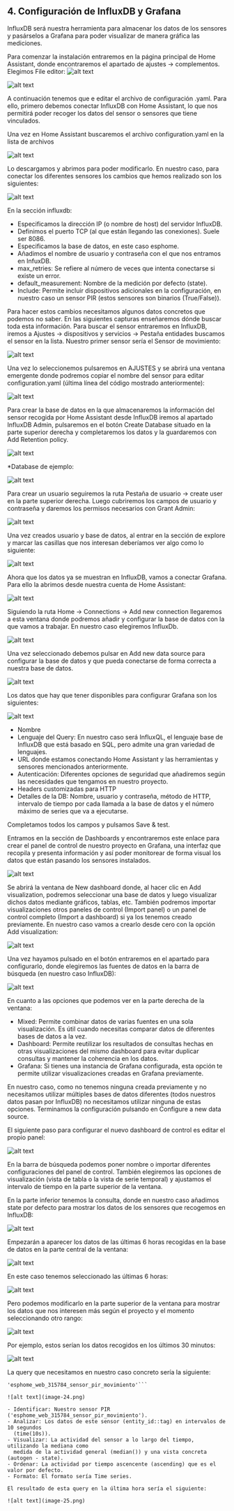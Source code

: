 ## 4. Configuración de InfluxDB y Grafana

InfluxDB será nuestra herramienta para almacenar los datos de los sensores y pasárselos a
Grafana para poder visualizar de manera gráfica las mediciones.

Para comenzar la instalación entraremos en la página principal de Home Assistant, donde
encontraremos el apartado de ajustes → complementos. Elegimos File editor:
![alt text](image-1.png)

![alt text](image-2.png)

A continuación tenemos que e editar el archivo de configuración .yaml. Para ello, primero
debemos conectar InfluxDB con Home Assistant, lo que nos permitirá poder recoger los datos
del sensor o sensores que tiene vinculados.

Una vez en Home Assistant buscaremos el archivo configuration.yaml en la lista de archivos

![alt text](image-3.png)

Lo descargamos y abrimos para poder modificarlo. En nuestro caso, para conectar los
diferentes sensores los cambios que hemos realizado son los siguientes:

![alt text](image-4.png)

En la sección influxdb:

- Especificamos la dirección IP (o nombre de host) del servidor InfluxDB.
- Definimos el puerto TCP (al que están llegando las conexiones). Suele ser 8086.
- Especificamos la base de datos, en este caso esphome.
- Añadimos el nombre de usuario y contraseña con el que nos entramos en InfuxDB.
- max_retries: Se refiere al número de veces que intenta conectarse si existe un error.
- default_measurement: Nombre de la medición por defecto (state).
- Include: Permite incluir dispositivos adicionales en la configuración, en nuestro caso
  un sensor PIR (estos sensores son binarios (True/False)).

Para hacer estos cambios necesitamos algunos datos concretos que podemos no saber. En
las siguientes capturas enseñaremos dónde buscar toda esta información.
Para buscar el sensor entraremos en InfluxDB, iremos a Ajustes → dispositivos y servicios
→ Pestaña entidades buscamos el sensor en la lista. Nuestro primer sensor sería el Sensor
de movimiento:

![alt text](image-5.png)

Una vez lo seleccionemos pulsaremos en AJUSTES y se abrirá una ventana emergente donde
podremos copiar el nombre del sensor para editar configuration.yaml (última línea del código
mostrado anteriormente):

![alt text](image-6.png)

Para crear la base de datos en la que almacenaremos la información del sensor recogida por
Home Assistant desde InfluxDB iremos al apartado InfluxDB Admin, pulsaremos en el botón
Create Database situado en la parte superior derecha y completaremos los datos y la
guardaremos con Add Retention policy.

![alt text](image-7.png)

\*Database de ejemplo:

![alt text](image-8.png)

Para crear un usuario seguiremos la ruta Pestaña de usuario → create user en la parte
superior derecha. Luego cubriremos los campos de usuario y contraseña y daremos los
permisos necesarios con Grant Admin:

![alt text](image-9.png)

Una vez creados usuario y base de datos, al entrar en la sección de explore y marcar las
casillas que nos interesan deberíamos ver algo como lo siguiente:

![alt text](image-10.png)

Ahora que los datos ya se muestran en InfluxDB, vamos a conectar Grafana. Para ello la
abrimos desde nuestra cuenta de Home Assistant:

![alt text](image-11.png)

Siguiendo la ruta Home → Connections → Add new connection llegaremos a esta ventana
donde podremos añadir y configurar la base de datos con la que vamos a trabajar. En nuestro
caso elegiremos InfluxDb.

![alt text](image-12.png)

Una vez seleccionado debemos pulsar en Add new data source para configurar la base de
datos y que pueda conectarse de forma correcta a nuestra base de datos.

![alt text](image-13.png)

Los datos que hay que tener disponibles para configurar Grafana son los siguientes:

![alt text](image-14.png)

- Nombre
- Lenguaje del Query: En nuestro caso será InfluxQL, el lenguaje base de InfluxDB que
  está basado en SQL, pero admite una gran variedad de lenguajes.
- URL donde estamos conectando Home Assistant y las herramientas y sensores
  mencionados anteriormente.
- Autenticación: Diferentes opciones de seguridad que añadiremos según las necesidades
  que tengamos en nuestro proyecto.
- Headers customizadas para HTTP
- Detalles de la DB: Nombre, usuario y contraseña, método de HTTP, intervalo de tiempo
  por cada llamada a la base de datos y el número máximo de series que va a ejecutarse.

Completamos todos los campos y pulsamos Save & test.

Entramos en la sección de Dashboards y encontraremos este enlace para crear el panel de
control de nuestro proyecto en Grafana, una interfaz que recopila y presenta información y
así poder monitorear de forma visual los datos que están pasando los sensores instalados.

![alt text](image-15.png)

Se abrirá la ventana de New dashboard donde, al hacer clic en Add visualization, podremos
seleccionar una base de datos y luego visualizar dichos datos mediante gráficos, tablas, etc.
También podremos importar visualizaciones otros paneles de control (Import panel) o un
panel de control completo (Import a dashboard) si ya los tenemos creado previamente. En
nuestro caso vamos a crearlo desde cero con la opción Add visualization:

![alt text](image-16.png)

Una vez hayamos pulsado en el botón entraremos en el apartado para configurarlo, donde
elegiremos las fuentes de datos en la barra de búsqueda (en nuestro caso InfluxDB):

![alt text](image-17.png)

En cuanto a las opciones que podemos ver en la parte derecha de la ventana:

- Mixed: Permite combinar datos de varias fuentes en una sola visualización. Es útil
  cuando necesitas comparar datos de diferentes bases de datos a la vez.
- Dashboard: Permite reutilizar los resultados de consultas hechas en otras
  visualizaciones del mismo dashboard para evitar duplicar consultas y mantener la
  coherencia en los datos.
- Grafana: Si tienes una instancia de Grafana configurada, esta opción te permite utilizar
  visualizaciones creadas en Grafana previamente.

En nuestro caso, como no tenemos ninguna creada previamente y no necesitamos utilizar
múltiples bases de datos diferentes (todos nuestros datos pasan por InfluxDB) no
necesitamos utilizar ninguna de estas opciones.
Terminamos la configuración pulsando en Configure a new data source.

El siguiente paso para configurar el nuevo dashboard de control es editar el propio panel:

![alt text](image-18.png)

En la barra de búsqueda podemos poner nombre o importar diferentes configuraciones del
panel de control. También elegiremos las opciones de visualización (vista de tabla o la vista
de serie temporal) y ajustamos el intervalo de tiempo en la parte superior de la ventana.

En la parte inferior tenemos la consulta, donde en nuestro caso añadimos state por defecto
para mostrar los datos de los sensores que recogemos en InfluxDB:

![alt text](image-19.png)

Empezarán a aparecer los datos de las últimas 6 horas recogidas en la base de datos en la
parte central de la ventana:

![alt text](image-20.png)

En este caso tenemos seleccionado las últimas 6 horas:

![alt text](image-21.png)

Pero podemos modificarlo en la parte superior de la ventana para mostrar los datos que nos
interesen más según el proyecto y el momento seleccionando otro rango:

![alt text](image-22.png)

Por ejemplo, estos serían los datos recogidos en los últimos 30 minutos:

![alt text](image-23.png)

La query que necesitamos en nuestro caso concreto sería la siguiente:

````FROM autogen_state WHERE entity_id::tag =
'esphome_web_315784_sensor_pir_movimiento'```

![alt text](image-24.png)

- Identificar: Nuestro sensor PIR ('esphome_web_315784_sensor_pir_movimiento').
- Analizar: Los datos de este sensor (entity_id::tag) en intervalos de 10 segundos
  (time(10s)).
- Visualizar: La actividad del sensor a lo largo del tiempo, utilizando la mediana como
  medida de la actividad general (median()) y una vista concreta (autogen - state).
- Ordenar: La actividad por tiempo ascencente (ascending) que es el valor por defecto.
- Formato: El formato sería Time series.

El resultado de esta query en la última hora sería el siguiente:

![alt text](image-25.png)
````
